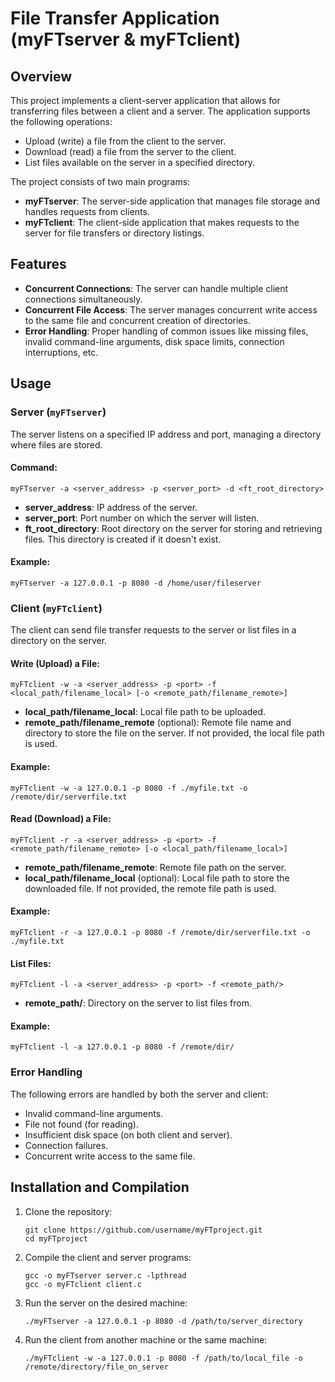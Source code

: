 # File Transfer Application (myFTserver & myFTclient)

## Overview

This project implements a client-server application that allows for transferring files between a client and a server. The application supports the following operations:
- Upload (write) a file from the client to the server.
- Download (read) a file from the server to the client.
- List files available on the server in a specified directory.

The project consists of two main programs:
- **myFTserver**: The server-side application that manages file storage and handles requests from clients.
- **myFTclient**: The client-side application that makes requests to the server for file transfers or directory listings.

## Features

- **Concurrent Connections**: The server can handle multiple client connections simultaneously.
- **Concurrent File Access**: The server manages concurrent write access to the same file and concurrent creation of directories.
- **Error Handling**: Proper handling of common issues like missing files, invalid command-line arguments, disk space limits, connection interruptions, etc.

## Usage

### Server (`myFTserver`)

The server listens on a specified IP address and port, managing a directory where files are stored.

#### Command:
```
myFTserver -a <server_address> -p <server_port> -d <ft_root_directory>
```

- **server_address**: IP address of the server.
- **server_port**: Port number on which the server will listen.
- **ft_root_directory**: Root directory on the server for storing and retrieving files. This directory is created if it doesn't exist.

#### Example:
```
myFTserver -a 127.0.0.1 -p 8080 -d /home/user/fileserver
```

### Client (`myFTclient`)

The client can send file transfer requests to the server or list files in a directory on the server.

#### Write (Upload) a File:
```
myFTclient -w -a <server_address> -p <port> -f <local_path/filename_local> [-o <remote_path/filename_remote>]
```

- **local_path/filename_local**: Local file path to be uploaded.
- **remote_path/filename_remote** (optional): Remote file name and directory to store the file on the server. If not provided, the local file path is used.

#### Example:
```
myFTclient -w -a 127.0.0.1 -p 8080 -f ./myfile.txt -o /remote/dir/serverfile.txt
```

#### Read (Download) a File:
```
myFTclient -r -a <server_address> -p <port> -f <remote_path/filename_remote> [-o <local_path/filename_local>]
```

- **remote_path/filename_remote**: Remote file path on the server.
- **local_path/filename_local** (optional): Local file path to store the downloaded file. If not provided, the remote file path is used.

#### Example:
```
myFTclient -r -a 127.0.0.1 -p 8080 -f /remote/dir/serverfile.txt -o ./myfile.txt
```

#### List Files:
```
myFTclient -l -a <server_address> -p <port> -f <remote_path/>
```

- **remote_path/**: Directory on the server to list files from.

#### Example:
```
myFTclient -l -a 127.0.0.1 -p 8080 -f /remote/dir/
```

### Error Handling

The following errors are handled by both the server and client:
- Invalid command-line arguments.
- File not found (for reading).
- Insufficient disk space (on both client and server).
- Connection failures.
- Concurrent write access to the same file.

## Installation and Compilation

1. Clone the repository:
   ```
   git clone https://github.com/username/myFTproject.git
   cd myFTproject
   ```

2. Compile the client and server programs:
   ```
   gcc -o myFTserver server.c -lpthread
   gcc -o myFTclient client.c
   ```

3. Run the server on the desired machine:
   ```
   ./myFTserver -a 127.0.0.1 -p 8080 -d /path/to/server_directory
   ```

4. Run the client from another machine or the same machine:
   ```
   ./myFTclient -w -a 127.0.0.1 -p 8080 -f /path/to/local_file -o /remote/directory/file_on_server
   ```
